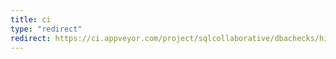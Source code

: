 ```yaml
---
title: ci
type: "redirect"
redirect: https://ci.appveyor.com/project/sqlcollaborative/dbachecks/history
---
```

